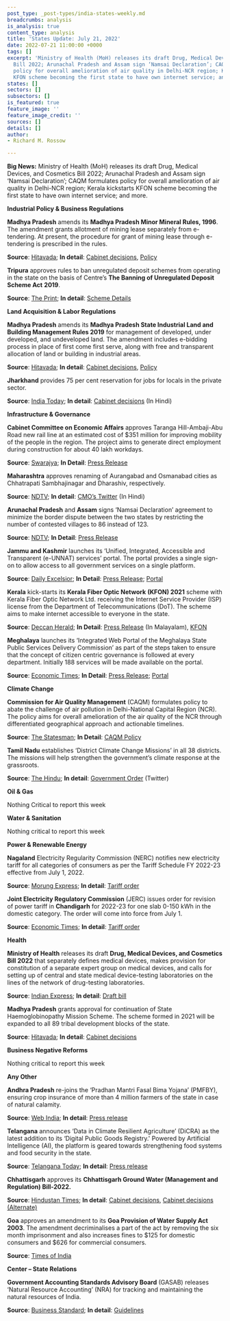 ```yaml
---
post_type: _post-types/india-states-weekly.md
breadcrumbs: analysis
is_analysis: true
content_type: analysis
title: 'States Update: July 21, 2022'
date: 2022-07-21 11:00:00 +0000
tags: []
excerpt: 'Ministry of Health (MoH) releases its draft Drug, Medical Devices, and Cosmetics
  Bill 2022; Arunachal Pradesh and Assam sign ‘Namsai Declaration’; CAQM formulates
  policy for overall amelioration of air quality in Delhi-NCR region; Kerala kickstarts
  KFON scheme becoming the first state to have own internet service; and more. '
states: []
sectors: []
subsectors: []
is_featured: true
feature_image: ''
feature_image_credit: ''
sources: []
details: []
author:
- Richard M. Rossow

---
```

**Big News:** Ministry of Health (MoH) releases its draft Drug, Medical Devices, and Cosmetics Bill 2022; Arunachal Pradesh and Assam sign ‘Namsai Declaration’; CAQM formulates policy for overall amelioration of air quality in Delhi-NCR region; Kerala kickstarts KFON scheme becoming the first state to have own internet service; and more.

**Industrial Policy & Business Regulations**

**Madhya Pradesh** amends its **Madhya Pradesh Minor Mineral Rules, 1996**. The amendment grants allotment of mining lease separately from e-tendering. At present, the procedure for grant of mining lease through e-tendering is prescribed in the rules.

**Source**: [Hitavada](https://www.thehitavada.com/Encyc/2022/7/16/New-scheme-of-Hemoglobinopathy-Diagnosis-Programme-approved.html); **In detail**: [Cabinet decisions](https://www.mpinfo.org/Home/CabinetDetails?newsid=220715S2&fontname=FontEnglish&LocID=32&pubdate=07/15/2022), [Policy](https://ibm.gov.in/writereaddata/files/10252016175254Mineral%20digest%20MP.pdf)

**Tripura** approves rules to ban unregulated deposit schemes from operating in the state on the basis of Centre’s **The Banning of Unregulated Deposit Scheme Act** **2019**.

**Source**: [The Print](https://theprint.in/india/tripura-approves-rules-to-ban-ponzi-schemes/1036735/); **In detail**: [Scheme Details](https://egazette.nic.in/WriteReadData/2019/209476.pdf)

**Land Acquisition & Labor Regulations**

**Madhya Pradesh** amends its **Madhya Pradesh State Industrial Land and Building Management Rules 2019** for management of developed, under developed, and undeveloped land. The amendment includes e-bidding process in place of first come first serve, along with free and transparent allocation of land or building in industrial areas.

**Source**: [Hitavada](https://www.thehitavada.com/Encyc/2022/7/16/New-scheme-of-Hemoglobinopathy-Diagnosis-Programme-approved.html); **In detail**: [Cabinet decisions](https://www.mpinfo.org/Home/CabinetDetails?newsid=220715S2&fontname=FontEnglish&LocID=32&pubdate=07/15/2022), [Policy](https://invest.mp.gov.in/EoDB_doc/act-and-rules-doc/1Land_Rules_2019.pdf)

**Jharkhand** provides 75 per cent reservation for jobs for locals in the private sector.

**Source**: [India Today](https://www.indiatoday.in/india/story/jharkhand-cabinet-free-electricity-reservations-locals-private-sectors-hemant-soren-1976169-2022-07-15); **In detail**: [Cabinet decisions](https://cm.jharkhand.gov.in/sites/default/files/cabinet_decision_15_07_2022%28Hindi%29.pdf) (In Hindi)

**Infrastructure & Governance**

**Cabinet Committee on Economic Affairs** approves Taranga Hill-Ambaji-Abu Road new rail line at an estimated cost of $351 million for improving mobility of the people in the region. The project aims to generate direct employment during construction for about 40 lakh workdays.

**Source**: [Swarajya](https://swarajyamag.com/news-brief/new-rail-line-connecting-taranga-hill-and-ambaji-in-gujarat-and-abu-road-in-rajasthan-given-green-light); **In Detail**: [Press Release](https://pib.gov.in/PressReleasePage.aspx?PRID=1841202)

**Maharashtra** approves renaming of Aurangabad and Osmanabad cities as Chhatrapati Sambhajinagar and Dharashiv, respectively.

**Source**: [NDTV](https://www.ndtv.com/india-news/auranagabad-renamed-eknath-shinde-maharashtra-news-eknath-shinde-cabinet-approves-renaming-of-2-maharashtra-cities-3163570); **In detail**: [CMO’s Twitter](https://twitter.com/CMOMaharashtra/status/1548226043147735045) (In Hindi)

**Arunachal Pradesh** and **Assam** signs ‘Namsai Declaration’ agreement to minimize the border dispute between the two states by restricting the number of contested villages to 86 instead of 123.

**Source**: [NDTV](https://www.ndtv.com/india-news/namsai-declaration-assam-arunachal-pradesh-agree-to-resolve-decades-old-border-dispute-3163025); **In Detail**: [Press Release](https://dipr.assam.gov.in/sites/default/files/swf_utility_folder/departments/dipr_webcomindia_org_oid_4/menu/document/assam-arunachal_cms_talk.pdf)

**Jammu and Kashmir** launches its ‘Unified, Integrated, Accessible and Transparent (e-UNNAT) services’ portal. The portal provides a single sign-on to allow access to all government services on a single platform.

**Source**: [Daily Excelsior](https://www.dailyexcelsior.com/chief-secretary-launches-e-unnat-portal-in-jk/); **In Detail**: [Press Release](http://new.jkdirinf.in/NewsDescription.aspx?ID=89882); [Portal](https://eunnat.jk.gov.in/pages/Home.aspx)

**Kerala** kick-starts its **Kerala Fiber Optic Network** **(KFON) 2021** scheme with Kerala Fiber Optic Network Ltd. receiving the Internet Service Provider (ISP) license from the Department of Telecommunications (DoT). The scheme aims to make internet accessible to everyone in the state.

**Source**: [Deccan Herald](https://www.deccanherald.com/national/south/kerala-becomes-first-state-to-have-own-internet-service-1126715.html); **In Detail**: [Press Release](https://kerala.gov.in/articledetail/MzQ3MjM5OTgzLjY0/0) (In Malayalam), [KFON](https://kfon.kerala.gov.in/)

**Meghalaya** launches its ‘Integrated Web Portal of the Meghalaya State Public Services Delivery Commission’ as part of the steps taken to ensure that the concept of citizen centric governance is followed at every department. Initially 188 services will be made available on the portal.

**Source**: [Economic Times](https://economictimes.indiatimes.com/news/india/meghalaya-cm-conrad-k-sangma-launches-integrated-web-portal-of-state-public-services/articleshow/92906240.cms); **In Detail**: [Press Release](https://meghalaya.gov.in/press/content/42871); [Portal](http://mspsdc.meghalaya.gov.in/indextest.htm)

**Climate Change**

**Commission for Air Quality Management** (CAQM) formulates policy to abate the challenge of air pollution in Delhi-National Capital Region (NCR). The policy aims for overall amelioration of the air quality of the NCR through differentiated geographical approach and actionable timelines.

**Source**: [The Statesman](https://www.thestatesman.com/cities/delhi/caqm-formulates-comprehensive-policy-abate-menace-air-pollution-delhi-ncr-1503089768.html); **In Detail**: [CAQM Policy](http://caqm.nic.in/WriteReadData/RTF/Final%2006_07_22_%20Policy%20to%20curb%20air%20poluution%20in%20NCR_17.56%20hrsc8674c7b-6f35-4744-8079-afc085553298.pdf)

**Tamil Nadu** establishes ‘District Climate Change Missions’ in all 38 districts. The missions will help strengthen the government’s climate response at the grassroots.

**Source**: [The Hindu](https://www.thehindu.com/news/national/tamil-nadu/tamil-nadu-sets-up-climate-change-missions-in-all-38-districts/article65635181.ece); **In detail**: [Government Order](https://twitter.com/supriyasahuias/status/1547140316658302978) (Twitter)

**Oil & Gas**

Nothing Critical to report this week

**Water & Sanitation**

Nothing critical to report this week

**Power & Renewable Energy**

**Nagaland** Electricity Regularity Commission (NERC) notifies new electricity tariff for all categories of consumers as per the Tariff Schedule FY 2022-23 effective from July 1, 2022.

**Source**: [Morung Express](https://morungexpress.com/nerc-notifies-new-electricity-tariff); **In detail**: [Tariff order](http://www.nerc.org.in/images/doc/DPN_Tariff_Petition_for_FY_2022-23_and_APR_for_2021-22.pdf)

**Joint Electricity Regulatory Commission** (JERC) issues order for revision of power tariff in **Chandigarh** for 2022-23 for one slab 0-150 kWh in the domestic category. The order will come into force from July 1.

**Source**: [Economic Times](https://energy.economictimes.indiatimes.com/news/power/chandigarh-after-3-yrs-jerc-hikes-power-tariff-but-only-in-1-slab/92863674); **In detail**: [Tariff order](http://jercuts.gov.in/writereaddata/UploadFile/MYT%20ORDER_1094.pdf)

**Health**

**Ministry of Health** releases its draft **Drug, Medical Devices, and Cosmetics Bill 2022** that separately defines medical devices, makes provision for constitution of a separate expert group on medical devices, and calls for setting up of central and state medical device-testing laboratories on the lines of the network of drug-testing laboratories.

**Source**: [Indian Express](https://indianexpress.com/article/india/govt-regulation-medical-devices-e-pharmacies-penalties-clinical-trials-new-bill-8019804/); **In detail**: [Draft bill](https://main.mohfw.gov.in/sites/default/files/Drugs%2C%20Medical%20Devices%20and%20Cosmetics%20Bill.pdf)

**Madhya Pradesh** grants approval for continuation of State Haemoglobinopathy Mission Scheme. The scheme formed in 2021 will be expanded to all 89 tribal development blocks of the state.

**Source**: [Hitavada](https://www.thehitavada.com/Encyc/2022/7/16/New-scheme-of-Hemoglobinopathy-Diagnosis-Programme-approved.html); **In detail**: [Cabinet decisions](https://www.mpinfo.org/Home/CabinetDetails?newsid=220715S2&fontname=FontEnglish&LocID=32&pubdate=07/15/2022)

**Business Negative Reforms**

Nothing critical to report this week

**Any Other**

**Andhra Pradesh** re-joins the ‘Pradhan Mantri Fasal Bima Yojana’ (PMFBY), ensuring crop insurance of more than 4 million farmers of the state in case of natural calamity.

**Source**: [Web India](https://news.webindia123.com/news/articles/India/20220713/3962109.html); **In detail**: [Press release](https://ipr.ap.nic.in/images/press-releases/agriculture%20review%20with%20central%20minister.pdf)

**Telangana** announces ‘Data in Climate Resilient Agriculture’ (DiCRA) as the latest addition to its ‘Digital Public Goods Registry.' Powered by Artificial Intelligence (AI), the platform is geared towards strengthening food systems and food security in the state.

**Source**: [Telangana Today](https://telanganatoday.com/telangana-govt-announces-dicra-in-partnership-with-undp); **In detail**: [Press release](https://www.undp.org/news/announcing-dicra-digital-public-good-harnesses-open-source-tech-boost-climate-resilient-agriculture)

**Chhattisgarh** approves its **Chhattisgarh Ground Water (Management and Regulation) Bill-2022.**

**Source**: [Hindustan Times](https://www.hindustantimes.com/india-news/chhattisgarh-govt-increases-additional-excise-duty-on-liquor-101657810736796.html); **In detail**: [Cabinet decisions](https://dprcg.gov.in/post/1657760542/Raipur_:_Cabinet_Meeting_), [Cabinet decisions (Alternate)](https://www.indianemployees.com/cabinet-decision/details/cabinet-decisions-chhattisgarh-cg-14-07-2022)

**Goa** approves an amendment to its **Goa Provision of Water Supply Act 2003**. The amendment decriminalises a part of the act by removing the six month imprisonment and also increases fines to $125 for domestic consumers and $626 for commercial consumers.

**Source**: [Times of India](https://timesofindia.indiatimes.com/city/goa/goa-govt-moves-to-decriminalise-water-supply-act-hikes-fines/articleshow/92853655.cms)

**Center – State Relations**

**Government Accounting Standards Advisory Board** (GASAB) releases ‘Natural Resource Accounting’ (NRA) for tracking and maintaining the natural resources of India.

**Source**: [Business Standard](https://www.business-standard.com/article/economy-policy/govt-releases-natural-resource-accounting-to-track-mineral-energy-deposits-122071501430_1.html); **In detail**: [Guidelines](http://gasab.gov.in/gasab/pdf/Guidelines_June2022.pdf)